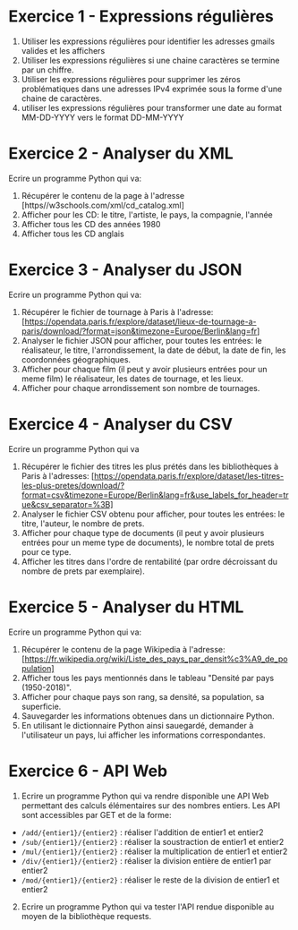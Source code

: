 # Exercice 1 - Expressions régulières

1. Utiliser les expressions régulières pour identifier les adresses gmails valides et les affichers
2. Utiliser les expressions régulières si une chaine caractères se termine par un chiffre.
3. Utiliser les expressions régulières pour supprimer les zéros problématiques 
dans une adresses IPv4 exprimée sous la forme d'une chaine de caractères.
4. utiliser les expressions régulières pour transformer une date au format
MM-DD-YYYY vers le format DD-MM-YYYY


# Exercice 2 - Analyser du XML

Ecrire un programme Python qui va:
1. Récupérer le contenu de la page à l'adresse [https//w3schools.com/xml/cd_catalog.xml]
2. Afficher pour les CD: le titre, l'artiste, le pays, la compagnie, l'année
3. Afficher tous les CD des années 1980
4. Afficher tous les CD anglais


# Exercice 3 - Analyser du JSON

Ecrire un programme Python qui va:
1. Récupérer le fichier de tournage à Paris à l'adresse:
[https://opendata.paris.fr/explore/dataset/lieux-de-tournage-a-paris/download/?format=json&timezone=Europe/Berlin&lang=fr]
2. Analyser le fichier JSON pour afficher, pour toutes les entrées:
le réalisateur, le titre, l'arrondissement, la date de début, la date de fin,
les coordonnées géographiques.
3. Afficher pour chaque film (il peut y avoir plusieurs entrées pour un
meme film) le réalisateur, les dates de tournage, et les lieux.
4. Afficher pour chaque arrondissement son nombre de tournages.


# Exercice 4 - Analyser du CSV

Ecrire un programme Python qui va
1. Récupérer le fichier des titres les plus prétés dans les
bibliothèques à Paris à l'adresses:
[https://opendata.paris.fr/explore/dataset/les-titres-les-plus-pretes/download/?format=csv&timezone=Europe/Berlin&lang=fr&use_labels_for_header=true&csv_separator=%3B]
2. Analyser le fichier CSV obtenu pour afficher, pour toutes les entrées:
le titre, l'auteur, le nombre de prets.
3. Afficher pour chaque type de documents (il peut y avoir
plusieurs entrées pour un meme type de documents),
le nombre total de prets pour ce type.
4. Afficher les titres dans l'ordre de rentabilité (par ordre décroissant du nombre de prets
par exemplaire).


# Exercice 5 - Analyser du HTML

Ecrire un programme Python qui va:
1. Récupérer le contenu de la page Wikipedia à l'adresse:
[https://fr.wikipedia.org/wiki/Liste_des_pays_par_densit%c3%A9_de_population]
2. Afficher tous les pays mentionnés dans le tableau "Densité par pays (1950-2018)".
3. Afficher pour chaque pays son rang, sa densité, sa population, sa superficie.
4. Sauvegarder les informations obtenues dans un dictionnaire Python.
5. En utilisant le dictionnaire Python ainsi sauegardé, demander à l'utilisateur un pays,
lui afficher les informations correspondantes.


# Exercice 6 - API Web

1. Ecrire un programme Python qui va rendre disponible
une API Web permettant des calculs élémentaires sur des nombres entiers.
Les API sont accessibles par GET et de la forme:
- `/add/{entier1}/{entier2}` : réaliser l'addition de entier1 et entier2
- `/sub/{entier1}/{entier2}` : réaliser la soustraction de entier1 et entier2
- `/mul/{entier1}/{entier2}` : réaliser la multiplication de entier1 et entier2
- `/div/{entier1}/{entier2}` : réaliser la division entière de entier1 par entier2
- `/mod/{entier1}/{entier2}` : réaliser le reste de la division de entier1 et entier2

2. Ecrire un programme Python qui va tester l'API rendue disponible
au moyen de la bibliothèque requests.
